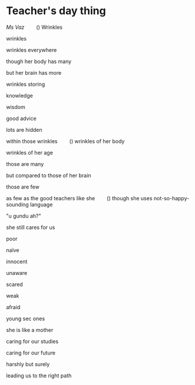 # Teacher's day thing
*Ms Vaz*
⠀
⠀
()
Wrinkles

wrinkles

wrinkles everywhere

though her body has many

but her brain has more

wrinkles storing

knowledge

wisdom

good advice

lots are hidden

within those wrinkles
⠀
⠀
()
wrinkles of her body

wrinkles of her age

those are many

but compared to those of her brain

those are few

as few as the good teachers like she
⠀
⠀
()
though she uses not-so-happy-sounding language

"u gundu ah?"

she still cares for us

poor 

naïve

innocent

unaware

scared

weak

afraid

young sec ones

she is like a mother

caring for our studies

caring for our future

harshly but surely

leading us to the right path
